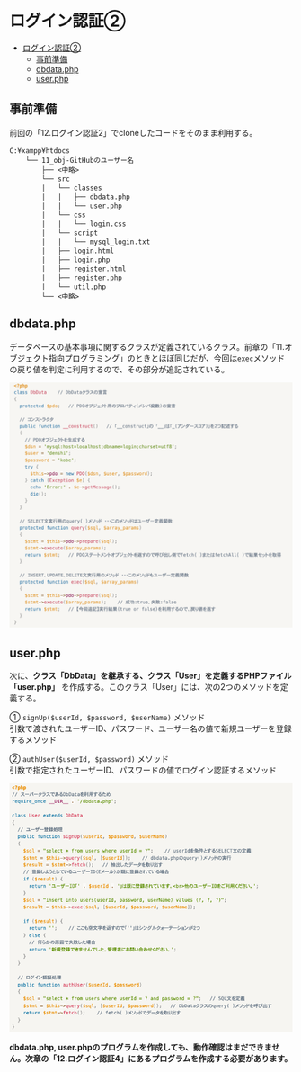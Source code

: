 ﻿# ログイン認証②

- [ログイン認証②](#ログイン認証)
  - [事前準備](#事前準備)
  - [dbdata.php](#dbdataphp)
  - [user.php](#userphp)

## 事前準備

前回の「12.ログイン認証2」でcloneしたコードをそのまま利用する。

```text
C:¥xampp¥htdocs
    └── 11_obj-GitHubのユーザー名
        ├── <中略>
        └── src
        |   └── classes
        |   |   ├── dbdata.php
        |   |   └── user.php
        |   └── css
        |   |   └── login.css
        |   └── script
        |   |   └── mysql_login.txt
        |   ├── login.html
        |   ├── login.php
        |   ├── register.html
        |   ├── register.php
        |   └── util.php
        └── <中略>
```

## dbdata.php

データベースの基本事項に関するクラスが定義されているクラス。前章の「11.オブジェクト指向プログラミング」のときとほぼ同じだが、今回は`exec`メソッドの戻り値を判定に利用するので、その部分が追記されている。

![](./images/dbdata.png)

## user.php

次に、**クラス「DbData」を継承する、クラス「User」を定義するPHPファイル「user.php」** を作成する。このクラス「User」には、次の2つのメソッドを定義する。

① `signUp($userId, $password, $userName)` メソッド</br>
引数で渡されたユーザーID、パスワード、ユーザー名の値で新規ユーザーを登録するメソッド

② `authUser($userId, $password)` メソッド</br>
引数で指定されたユーザーID、パスワードの値でログイン認証するメソッド

![](./images/user.png)

**dbdata.php, user.phpのプログラムを作成しても、動作確認はまだできません。次章の「12.ログイン認証4」にあるプログラムを作成する必要があります。**
